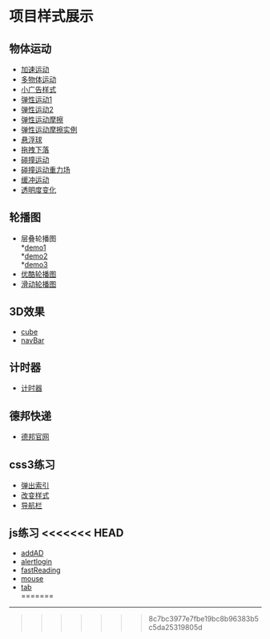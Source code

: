 ﻿项目样式展示
==========
物体运动
-------
* [加速运动](http://htmlpreview.github.io/?https://github.com/minliAlisa/practice/blob/master/%E7%89%A9%E4%BD%93%E8%BF%90%E5%8A%A8/%E5%8A%A0%E9%80%9F%E8%BF%90%E5%8A%A8.html)<br>
* [多物体运动](http://htmlpreview.github.io/?https://github.com/minliAlisa/practice/blob/master/%E7%89%A9%E4%BD%93%E8%BF%90%E5%8A%A8/%E5%A4%9A%E7%89%A9%E4%BD%93%E8%BF%90%E5%8A%A8.html)<br>
* [小广告样式](http://htmlpreview.github.io/?https://github.com/minliAlisa/practice/blob/master/%E7%89%A9%E4%BD%93%E8%BF%90%E5%8A%A8/%E5%B0%8F%E5%B9%BF%E5%91%8A.html)<br>
* [弹性运动1](http://htmlpreview.github.io/?https://github.com/minliAlisa/practice/blob/master/%E7%89%A9%E4%BD%93%E8%BF%90%E5%8A%A8/%E5%BC%B9%E6%80%A7%E8%BF%90%E5%8A%A81.html)<br>
* [弹性运动2](http://htmlpreview.github.io/?https://github.com/minliAlisa/practice/blob/master/%E7%89%A9%E4%BD%93%E8%BF%90%E5%8A%A8/%E5%BC%B9%E6%80%A7%E8%BF%90%E5%8A%A82.html)<br>
* [弹性运动摩擦](http://htmlpreview.github.io/?https://github.com/minliAlisa/practice/blob/master/%E7%89%A9%E4%BD%93%E8%BF%90%E5%8A%A8/%E5%BC%B9%E6%80%A7%E8%BF%90%E5%8A%A8%E6%91%A9%E6%93%A6.html)<br>
* [弹性运动摩擦实例](http://htmlpreview.github.io/?https://github.com/minliAlisa/practice/blob/master/%E7%89%A9%E4%BD%93%E8%BF%90%E5%8A%A8/%E5%BC%B9%E6%80%A7%E8%BF%90%E5%8A%A8%E6%91%A9%E6%93%A6%E5%AE%9E%E4%BE%8B.html)<br>
* [悬浮球](http://htmlpreview.github.io/?https://github.com/minliAlisa/practice/blob/master/%E7%89%A9%E4%BD%93%E8%BF%90%E5%8A%A8/%E6%82%AC%E6%B5%AE%E7%90%83.html)<br>
* [拖拽下落](http://htmlpreview.github.io/?https://github.com/minliAlisa/practice/blob/master/%E7%89%A9%E4%BD%93%E8%BF%90%E5%8A%A8/%E6%8B%96%E6%8B%BD%E4%B8%8B%E8%90%BD.html)<br>
* [碰撞运动](http://htmlpreview.github.io/?https://github.com/minliAlisa/practice/blob/master/%E7%89%A9%E4%BD%93%E8%BF%90%E5%8A%A8/%E7%A2%B0%E6%92%9E%E8%BF%90%E5%8A%A8.html)<br>
* [碰撞运动重力场](http://htmlpreview.github.io/?https://github.com/minliAlisa/practice/blob/master/%E7%89%A9%E4%BD%93%E8%BF%90%E5%8A%A8/%E7%A2%B0%E6%92%9E%E8%BF%90%E5%8A%A8%E9%87%8D%E5%8A%9B%E5%9C%BA.html)<br>
* [缓冲运动](http://htmlpreview.github.io/?https://github.com/minliAlisa/practice/blob/master/%E7%89%A9%E4%BD%93%E8%BF%90%E5%8A%A8/%E7%BC%93%E5%86%B2.html)<br>
* [透明度变化](http://htmlpreview.github.io/?https://github.com/minliAlisa/practice/blob/master/%E7%89%A9%E4%BD%93%E8%BF%90%E5%8A%A8/%E9%80%8F%E6%98%8E%E5%BA%A6%E5%8F%98%E5%8C%96.html)<br>

轮播图
-------
* 层叠轮播图<br>
 *[demo1](http://htmlpreview.github.io/?https://github.com/minliAlisa/practice/blob/master/%E8%BD%AE%E6%92%AD%E5%9B%BE/%E5%B1%82%E5%8F%A0%E8%BD%AE%E6%92%AD%E5%9B%BE/demo1.html)<br>
  *[demo2](http://htmlpreview.github.io/?https://github.com/minliAlisa/practice/blob/master/%E8%BD%AE%E6%92%AD%E5%9B%BE/%E5%B1%82%E5%8F%A0%E8%BD%AE%E6%92%AD%E5%9B%BE/demo2.html)<br>
  *[demo3](http://htmlpreview.github.io/?https://github.com/minliAlisa/practice/blob/master/%E8%BD%AE%E6%92%AD%E5%9B%BE/%E5%B1%82%E5%8F%A0%E8%BD%AE%E6%92%AD%E5%9B%BE/demo3.html)<br>
* [优酷轮播图](http://htmlpreview.github.io/?https://github.com/minliAlisa/practice/blob/master/%E8%BD%AE%E6%92%AD%E5%9B%BE/%E4%BC%98%E9%85%B7%E8%BD%AE%E6%92%AD%E5%9B%BE/index.html)<br>
* [滑动轮播图](http://htmlpreview.github.io/?https://github.com/minliAlisa/practice/blob/master/%E8%BD%AE%E6%92%AD%E5%9B%BE/%E6%BB%91%E5%8A%A8%E8%BD%AE%E6%92%AD%E5%9B%BE/slider.html)<br>

3D效果
------
* [cube](http://htmlpreview.github.io/?https://github.com/minliAlisa/practice/blob/master/3D效果/cube.html)<br>
* [navBar](http://htmlpreview.github.io/?https://github.com/minliAlisa/practice/blob/master/3D%E6%95%88%E6%9E%9C/navBar.html)<br>

计时器
------
* [计时器](http://htmlpreview.github.io/?https://github.com/minliAlisa/practice/blob/master/%E8%AE%A1%E6%97%B6%E5%99%A8/counter.html)<br>

德邦快递
-------
* [德邦官网](http://htmlpreview.github.io/?https://github.com/minliAlisa/practice/blob/master/%E5%BE%B7%E9%82%A6%E5%BF%AB%E9%80%92/index.html)<br>

css3练习
------
* [弹出索引](http://htmlpreview.github.io/?https://github.com/minliAlisa/practice/blob/master/css3%E7%BB%83%E4%B9%A0/alertIndex.html)<br>
* [改变样式](http://htmlpreview.github.io/?https://github.com/minliAlisa/practice/blob/master/css3%E7%BB%83%E4%B9%A0/css3Change.html)<br>
* [导航栏](http://htmlpreview.github.io/?https://github.com/minliAlisa/practice/blob/master/css3%E7%BB%83%E4%B9%A0/css3nav.html)<br>

js练习
<<<<<<< HEAD
-----
* [addAD](http://htmlpreview.github.io/?https://github.com/minliAlisa/practice/blob/master/js%E7%BB%83%E4%B9%A0/addAD.html)<br>
* [alertlogin](http://htmlpreview.github.io/?https://github.com/minliAlisa/practice/blob/master/js%E7%BB%83%E4%B9%A0/alertlogin.html)<br>
* [fastReading](http://htmlpreview.github.io/?https://github.com/minliAlisa/practice/blob/master/js%E7%BB%83%E4%B9%A0/fastReading.html)<br>
* [mouse](http://htmlpreview.github.io/?https://github.com/minliAlisa/practice/blob/master/js%E7%BB%83%E4%B9%A0/mouse.html)<br>
* [tab](http://htmlpreview.github.io/?https://github.com/minliAlisa/practice/blob/master/js%E7%BB%83%E4%B9%A0/tab.html)<br>
=======
------
>>>>>>> 8c7bc3977e7fbe19bc8b96383b5c5da25319805d
